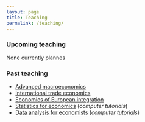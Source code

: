 ```yaml
---
layout: page
title: Teaching
permalink: /teaching/
---
```

### Upcoming teaching

None currently plannes

### Past teaching

* [Advanced macroeconomics](https://github.com/CommonEconomist/teaching/tree/master/advanced-macro) 
* [International trade economics](https://github.com/CommonEconomist/teaching/tree/master/international-trade)
* [Economics of European integration](https://github.com/CommonEconomist/teaching/tree/master/european-economy)
* [Statistics for economics](https://github.com/CommonEconomist/teaching/tree/master/statistics-economics) (*computer tutorials*)
* [Data analysis for economists](https://github.com/CommonEconomist/teaching/tree/master/data-analysis) (*computer tutorials*)
